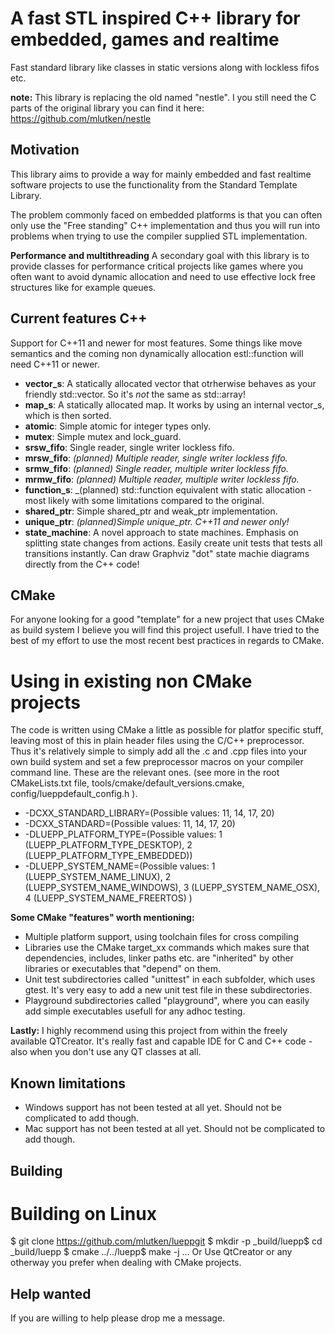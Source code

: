 A fast STL inspired C++ library for embedded, games and realtime
================================================================
Fast standard library like classes in static versions along with lockless fifos etc.

**note:** This library is replacing the old named "nestle". I you still need the C parts of the 
original library you can find it here: https://github.com/mlutken/nestle


Motivation
----------
This library aims to provide a way for mainly embedded and fast realtime software
projects to use the functionality from the Standard Template Library.

The problem commonly faced on embedded platforms is that you can often only
use the "Free standing" C++ implementation and thus you will run into problems
when trying to use the compiler supplied STL implementation.


**Performance and multithreading**
A secondary goal with this library is to provide classes for performance critical
projects like games where you often want to avoid dynamic allocation and need to use effective
lock free structures like for example queues.


Current features C++
--------------------
Support for C++11 and newer for most features. Some things like move semantics and the
coming non dynamically allocation estl::function will need C++11 or newer.

- **vector_s**: A statically allocated vector that otrherwise behaves as your friendly std::vector.
  So it's _not_ the same as std::array!
- **map_s**: A statically allocated map. It works by using an internal vector_s, which is then sorted.
- **atomic**: Simple atomic for integer types only.
- **mutex**: Simple mutex and lock_guard.
- **srsw_fifo**: Single reader, single writer lockless fifo.
- **mrsw_fifo**: _(planned) Multiple reader, single writer lockless fifo._
- **srmw_fifo**: _(planned) Single reader, multiple writer lockless fifo._
- **mrmw_fifo**: _(planned) Multiple reader, multiple writer lockless fifo._
- **function_s**: _(planned) std::function equivalent with static allocation - most likely with some limitations compared to the original.
- **shared_ptr**: Simple shared_ptr and weak_ptr implementation.
- **unique_ptr**: _(planned)Simple unique_ptr. C++11 and newer only!_
- **state_machine**: A novel approach to state machines. Emphasis on splitting state changes from actions.
   Easily create unit tests that tests all transitions instantly. Can draw Graphviz "dot" state machie diagrams
   directly from the C++ code!



CMake
-----
For anyone looking for a good "template" for a new project that uses CMake as build
system I believe you will find this project usefull.
I have tried to the best of my effort to use the most recent best practices in regards
to CMake.

# Using in existing non CMake projects
The code is written using CMake a little as possible for platfor specific stuff, leaving most
of this in plain header files using the C/C++ preprocessor. Thus it's relatively simple to simply add
all the .c and .cpp files into your own build system and set a few preprocessor macros on your compiler
command line. These are the relevant ones. (see more in the root CMakeLists.txt file,
tools/cmake/default_versions.cmake, config/lueppdefault_config.h ).

- -DCXX_STANDARD_LIBRARY=(Possible values: 11, 14, 17, 20)
- -DCXX_STANDARD=(Possible values: 11, 14, 17, 20)
- -DLUEPP_PLATFORM_TYPE=(Possible values: 1 (LUEPP_PLATFORM_TYPE_DESKTOP), 2 (LUEPP_PLATFORM_TYPE_EMBEDDED))
- -DLUEPP_SYSTEM_NAME=(Possible values: 1 (LUEPP_SYSTEM_NAME_LINUX), 2 (LUEPP_SYSTEM_NAME_WINDOWS), 3 (LUEPP_SYSTEM_NAME_OSX), 4 (LUEPP_SYSTEM_NAME_FREERTOS) )

**Some CMake "features" worth mentioning:**
- Multiple platform support, using toolchain files for cross compiling
- Libraries use the CMake target_xx commands which makes sure that dependencies, includes, linker paths etc.
  are "inherited" by other libraries or executables that "depend" on them.
- Unit test subdirectories called "unittest" in each subfolder, which uses gtest. It's very easy to add a new unit test file in these
  subdirectories.
- Playground subdirectories called "playground", where you can easily add simple executables usefull for any adhoc testing.


**Lastly:** I highly recommend using this project from within the freely available QTCreator.
It's really fast and capable IDE for C and C++ code - also when you don't use any QT classes at all.

Known limitations
-----------------
- Windows support has not been tested at all yet. Should not be complicated to add though.
- Mac support has not been tested at all yet. Should not be complicated to add though.


Building
--------
# Building on Linux
$ git clone https://github.com/mlutken/lueppgit
$ mkdir -p _build/luepp$ cd _build/luepp
$ cmake ../../luepp$ make -j
...
Or Use QtCreator or any otherway you prefer when dealing with CMake projects.


Help wanted
-----------
If you are willing to help please drop me a message.


